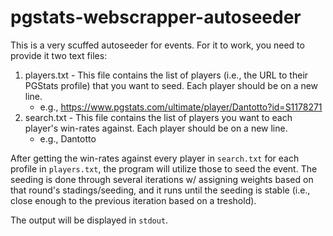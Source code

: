 # pgstats-webscrapper-autoseeder

This is a very scuffed autoseeder for events. For it to work, you need to provide it two text files:
1. players.txt - This file contains the list of players (i.e., the URL to their PGStats profile) that you want to seed. Each player should be on a new line.
    - e.g., https://www.pgstats.com/ultimate/player/Dantotto?id=S1178271
2. search.txt - This file contains the list of players you want to each player's win-rates against. Each player should be on a new line.
    - e.g., Dantotto

After getting the win-rates against every player in `search.txt` for each profile in `players.txt`, the program will utilize those to seed the event. The seeding is done through several iterations w/ assigning weights based on that round's stadings/seeding, and it runs until the seeding is stable (i.e., close enough to the previous iteration based on a treshold).

The output will be displayed in `stdout`.